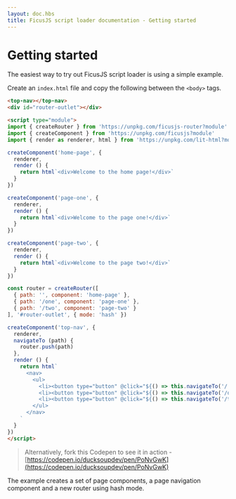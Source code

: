 ```yaml
---
layout: doc.hbs
title: FicusJS script loader documentation - Getting started
---
```

# Getting started

The easiest way to try out FicusJS script loader is using a simple example.

Create an `index.html` file and copy the following between the `<body>` tags.

```html
<top-nav></top-nav>
<div id="router-outlet"></div>

<script type="module">
import { createRouter } from 'https://unpkg.com/ficusjs-router?module'
import { createComponent } from 'https://unpkg.com/ficusjs?module'
import { render as renderer, html } from 'https://unpkg.com/lit-html?module'

createComponent('home-page', {
  renderer,
  render () {
    return html`<div>Welcome to the home page!</div>`
  }
})

createComponent('page-one', {
  renderer,
  render () {
    return html`<div>Welcome to the page one!</div>`
  }
})

createComponent('page-two', {
  renderer,
  render () {
    return html`<div>Welcome to the page two!</div>`
  }
})

const router = createRouter([
  { path: '', component: 'home-page' },
  { path: '/one', component: 'page-one' },
  { path: '/two', component: 'page-two' }
], '#router-outlet', { mode: 'hash' })

createComponent('top-nav', {
  renderer,
  navigateTo (path) {
    router.push(path)
  },
  render () {
    return html`
      <nav>
        <ul>
          <li><button type="button" @click="${() => this.navigateTo('/')}">Home</button></li>
          <li><button type="button" @click="${() => this.navigateTo('/one')}">Page one</button></li>
          <li><button type="button" @click="${() => this.navigateTo('/two')}">Page two</button></li>
        </ul>
      </nav>
    `
  }
})
</script>
```

> Alternatively, fork this Codepen to see it in action - [https://codepen.io/ducksoupdev/pen/PoNvGwK](https://codepen.io/ducksoupdev/pen/PoNvGwK)

The example creates a set of page components, a page navigation component and a new router using hash mode.
